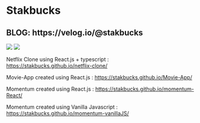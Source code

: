<h1>Stakbucks</h1>

<h2>BLOG: https://velog.io/@stakbucks </h2>
<img src="https://img.shields.io/badge/Android-3DDC84?style=flat-square&logo=Android&logoColor=white"/>
<img src="https://img.shields.io/badge/JavaScript-F7DF1E?style=flat&logo=JavaScript&logoColor=white"/>

Netflix Clone using React.js + typescript : https://stakbucks.github.io/netflix-clone/

Movie-App created using React.js : https://stakbucks.github.io/Movie-App/

Momentum created using React.js : https://stakbucks.github.io/momentum-React/

Momentum created using Vanilla Javascript : https://stakbucks.github.io/momentum-vanillaJS/
